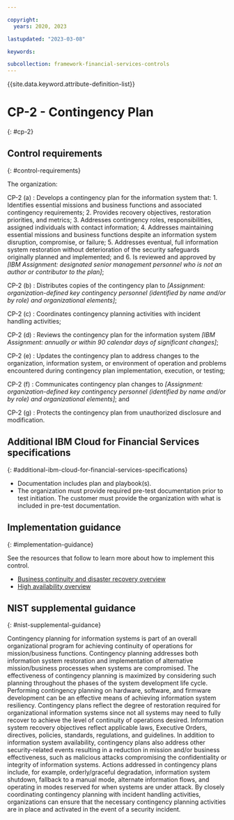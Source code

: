 ```yaml
---

copyright:
  years: 2020, 2023

lastupdated: "2023-03-08"

keywords:

subcollection: framework-financial-services-controls
---
```


{{site.data.keyword.attribute-definition-list}}

               
# CP-2 - Contingency Plan
{: #cp-2}

## Control requirements
{: #control-requirements}

The organization:

CP-2 (a)
    : Develops a contingency plan for the information system that:
      1. Identifies essential missions and business functions and associated contingency requirements;
      2. Provides recovery objectives, restoration priorities, and metrics;
      3. Addresses contingency roles, responsibilities, assigned individuals with contact information;
      4. Addresses maintaining essential missions and business functions despite an information system disruption, compromise, or failure;
      5. Addresses eventual, full information system restoration without deterioration of the security safeguards originally planned and implemented; and
      6. Is reviewed and approved by _[IBM Assignment: designated senior management personnel who is not an author or contributor to the plan]_;

CP-2 (b)
    : Distributes copies of the contingency plan to _[Assignment: organization-defined key contingency personnel (identified by name and/or by role) and organizational elements]_;

CP-2 (c)
    : Coordinates contingency planning activities with incident handling activities;

CP-2 (d)
    : Reviews the contingency plan for the information system _[IBM Assignment: annually or within 90 calendar days of significant changes]_;

CP-2 (e)
    : Updates the contingency plan to address changes to the organization, information system, or environment of operation and problems encountered during contingency plan implementation, execution, or testing;

CP-2 (f)
    : Communicates contingency plan changes to _[Assignment: organization-defined key contingency personnel (identified by name and/or by role) and organizational elements]_; and

CP-2 (g)
    : Protects the contingency plan from unauthorized disclosure and modification.

## Additional IBM Cloud for Financial Services specifications
{: #additional-ibm-cloud-for-financial-services-specifications}

- Documentation includes plan and playbook(s).
- The organization must provide required pre-test documentation prior to test initiation. The customer must provide the organization with what is included in pre-test documentation.

## Implementation guidance
{: #implementation-guidance}

See the resources that follow to learn more about how to implement this control.

- [Business continuity and disaster recovery overview](/docs/framework-financial-services?topic=framework-financial-services-shared-bcdr)
- [High availability overview](/docs/framework-financial-services?topic=framework-financial-services-shared-high-availability)

## NIST supplemental guidance
{: #nist-supplemental-guidance}

Contingency planning for information systems is part of an overall organizational program for achieving continuity of operations for mission/business functions. Contingency planning addresses both information system restoration and implementation of alternative mission/business processes when systems are compromised. The effectiveness of contingency planning is maximized by considering such planning throughout the phases of the system development life cycle. Performing contingency planning on hardware, software, and firmware development can be an effective means of achieving information system resiliency. Contingency plans reflect the degree of restoration required for organizational information systems since not all systems may need to fully recover to achieve the level of continuity of operations desired. Information system recovery objectives reflect applicable laws, Executive Orders, directives, policies, standards, regulations, and guidelines. In addition to information system availability, contingency plans also address other security-related events resulting in a reduction in mission and/or business effectiveness, such as malicious attacks compromising the confidentiality or integrity of information systems. Actions addressed in contingency plans include, for example, orderly/graceful degradation, information system shutdown, fallback to a manual mode, alternate information flows, and operating in modes reserved for when systems are under attack. By closely coordinating contingency planning with incident handling activities, organizations can ensure that the necessary contingency planning activities are in place and activated in the event of a security incident.





